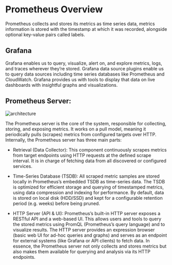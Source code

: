 # Prometheus Overview
Prometheus collects and stores its metrics as time series data, metrics information is stored with the timestamp at which it was recorded, alongside optional key-value pairs called labels.
## Grafana 
Grafana enables us to query, visualize, alert on, and explore metrics, logs, and traces wherever they’re stored. Grafana data source plugins enable us to query data sources including time series databases like Prometheus and CloudWatch. Grafana provides us with tools to display that data on live dashboards with insightful graphs and visualizations.

## Prometheus Server: 
![architecture](https://github.com/user-attachments/assets/32a22eb8-0402-4b4b-b2a5-94217f152b9e)

The Prometheus server is the core of the system, responsible for collecting, storing, and exposing metrics. It works on a pull model, meaning it periodically pulls (scrapes) metrics from configured targets over HTTP. Internally, the Prometheus server has three main parts:
- Retrieval (Data Collector): This component continuously scrapes metrics from target endpoints using HTTP requests at the defined scrape interval. It is in charge of fetching data from all discovered or configured services.

- Time-Series Database (TSDB): All scraped metric samples are stored locally in Prometheus’s embedded TSDB as time-series data. The TSDB is optimized for efficient storage and querying of timestamped metrics, using data compression and indexing for performance. By default, data is stored on local disk (HDD/SSD) and kept for a configurable retention period (e.g. weeks) before being pruned.

- HTTP Server (API & UI): Prometheus’s built-in HTTP server exposes a RESTful API and a web-based UI. This allows users and tools to query the stored metrics using PromQL (Prometheus’s query language) and to visualize results. The HTTP server provides an expression browser (basic web UI for ad-hoc queries and graphs) and serves as an endpoint for external systems (like Grafana or API clients) to fetch data. In essence, the Prometheus server not only collects and stores metrics but also makes them available for querying and analysis via its HTTP endpoints.
